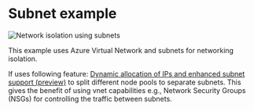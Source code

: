 # Subnet example

![Network isolation using subnets](https://user-images.githubusercontent.com/2357647/150771670-3e52b310-7dba-42aa-8ecb-88b8d8b798bc.png)

This example uses Azure Virtual Network and subnets for networking isolation.

If uses following feature: [Dynamic allocation of IPs and enhanced subnet support (preview)](https://docs.microsoft.com/en-us/azure/aks/configure-azure-cni#dynamic-allocation-of-ips-and-enhanced-subnet-support-preview)
to split different node pools to separate subnets.
This gives the benefit of using vnet capabilities e.g., Network Security Groups (NSGs)
for controlling the traffic between subnets.
